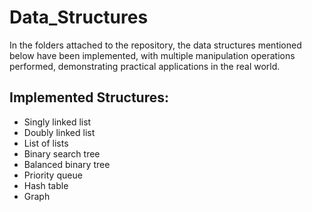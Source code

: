 # Data_Structures
In the folders attached to the repository, the data structures mentioned below have been implemented, with multiple manipulation operations performed, demonstrating practical applications in the real world.

## Implemented Structures:
- Singly linked list
- Doubly linked list
- List of lists
- Binary search tree
- Balanced binary tree
- Priority queue
- Hash table
- Graph
